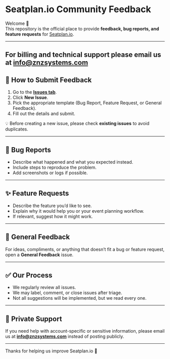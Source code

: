 # Seatplan.io Community Feedback

Welcome 👋  
This repository is the official place to provide **feedback, bug reports, and feature requests** for [Seatplan.io](https://seatplan.io).

---
For billing and technical support please email us at **info@znzsystems.com** 
---

## 📌 How to Submit Feedback

1. Go to the **[Issues tab](../../issues)**.
2. Click **New Issue**.
3. Pick the appropriate template (Bug Report, Feature Request, or General Feedback).
4. Fill out the details and submit.

💡 Before creating a new issue, please check **existing issues** to avoid duplicates.

---

## 🐛 Bug Reports
- Describe what happened and what you expected instead.
- Include steps to reproduce the problem.
- Add screenshots or logs if possible.

---

## ✨ Feature Requests
- Describe the feature you’d like to see.
- Explain why it would help you or your event planning workflow.
- If relevant, suggest how it might work.

---

## 💬 General Feedback
For ideas, compliments, or anything that doesn’t fit a bug or feature request, open a **General Feedback** issue.

---

## ✅ Our Process
- We regularly review all issues.
- We may label, comment, or close issues after triage.
- Not all suggestions will be implemented, but we read every one.

---

## 📧 Private Support
If you need help with account-specific or sensitive information, please email us at **info@znzsystems.com** instead of posting publicly.

---

Thanks for helping us improve Seatplan.io 🚀
